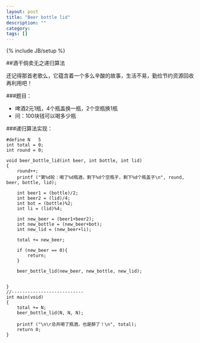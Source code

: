 ```yaml
---
layout: post
title: "Beer bottle lid"
description: ""
category: 
tags: []
---
```

{% include JB/setup %}

##酒干倘卖无之递归算法

还记得那首老歌么，它蕴含着一个多么辛酸的故事，生活不易，勤俭节约资源回收再利用吧！

###题目：

* 啤酒2元1瓶，4个瓶盖换一瓶，2个空瓶换1瓶
* 问：100块钱可以喝多少瓶

###递归算法实现：

	#define N	5
	int total = 0;
	int round = 0;
	
	void beer_bottle_lid(int beer, int bottle, int lid)
	{
		round++;
		printf ("第%d轮：喝了%d瓶酒，剩下%d个空瓶子，剩下%d个瓶盖子\n", round, beer, bottle, lid);
		
		int beer1 = (bottle)/2;
		int beer2 = (lid)/4;
		int bot = (bottle)%2;
		int li = (lid)%4;
	
		int new_beer = (beer1+beer2);
		int new_bottle = (new_beer+bot);
		int new_lid = (new_beer+li);
	
		total += new_beer;	
	
		if (new_beer == 0){
			return;
		}
		
		beer_bottle_lid(new_beer, new_bottle, new_lid);
		
	
	}
	//---------------------------
	int main(void)
	{
		total += N;
		beer_bottle_lid(N, N, N);
		
		printf ("\n\r总共喝了瓶酒，也是醉了！\n", total);
		return 0;
	}

